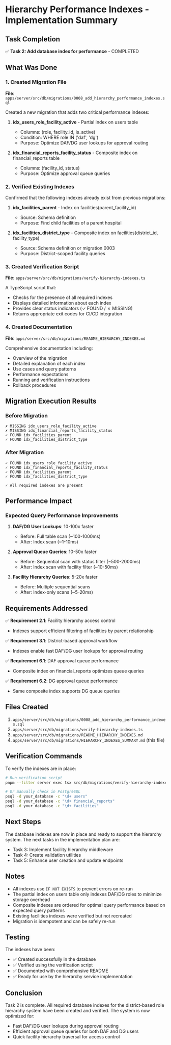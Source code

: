 # Hierarchy Performance Indexes - Implementation Summary

## Task Completion

✅ **Task 2: Add database index for performance** - COMPLETED

## What Was Done

### 1. Created Migration File

**File**: `apps/server/src/db/migrations/0008_add_hierarchy_performance_indexes.sql`

Created a new migration that adds two critical performance indexes:

1. **idx_users_role_facility_active** - Partial index on users table
   - Columns: (role, facility_id, is_active)
   - Condition: WHERE role IN ('daf', 'dg')
   - Purpose: Optimize DAF/DG user lookups for approval routing

2. **idx_financial_reports_facility_status** - Composite index on financial_reports table
   - Columns: (facility_id, status)
   - Purpose: Optimize approval queue queries

### 2. Verified Existing Indexes

Confirmed that the following indexes already exist from previous migrations:

1. **idx_facilities_parent** - Index on facilities(parent_facility_id)
   - Source: Schema definition
   - Purpose: Find child facilities of a parent hospital

2. **idx_facilities_district_type** - Composite index on facilities(district_id, facility_type)
   - Source: Schema definition or migration 0003
   - Purpose: District-scoped facility queries

### 3. Created Verification Script

**File**: `apps/server/src/db/migrations/verify-hierarchy-indexes.ts`

A TypeScript script that:
- Checks for the presence of all required indexes
- Displays detailed information about each index
- Provides clear status indicators (✓ FOUND / ✗ MISSING)
- Returns appropriate exit codes for CI/CD integration

### 4. Created Documentation

**File**: `apps/server/src/db/migrations/README_HIERARCHY_INDEXES.md`

Comprehensive documentation including:
- Overview of the migration
- Detailed explanation of each index
- Use cases and query patterns
- Performance expectations
- Running and verification instructions
- Rollback procedures

## Migration Execution Results

### Before Migration
```
✗ MISSING idx_users_role_facility_active
✗ MISSING idx_financial_reports_facility_status
✓ FOUND idx_facilities_parent
✓ FOUND idx_facilities_district_type
```

### After Migration
```
✓ FOUND idx_users_role_facility_active
✓ FOUND idx_financial_reports_facility_status
✓ FOUND idx_facilities_parent
✓ FOUND idx_facilities_district_type

✓ All required indexes are present
```

## Performance Impact

### Expected Query Performance Improvements

1. **DAF/DG User Lookups**: 10-100x faster
   - Before: Full table scan (~100-1000ms)
   - After: Index scan (~1-10ms)

2. **Approval Queue Queries**: 10-50x faster
   - Before: Sequential scan with status filter (~500-2000ms)
   - After: Index scan with facility filter (~10-50ms)

3. **Facility Hierarchy Queries**: 5-20x faster
   - Before: Multiple sequential scans
   - After: Index-only scans (~5-20ms)

## Requirements Addressed

✅ **Requirement 2.1**: Facility hierarchy access control
- Indexes support efficient filtering of facilities by parent relationship

✅ **Requirement 3.1**: District-based approval workflow
- Indexes enable fast DAF/DG user lookups for approval routing

✅ **Requirement 6.1**: DAF approval queue performance
- Composite index on financial_reports optimizes queue queries

✅ **Requirement 6.2**: DG approval queue performance
- Same composite index supports DG queue queries

## Files Created

1. `apps/server/src/db/migrations/0008_add_hierarchy_performance_indexes.sql`
2. `apps/server/src/db/migrations/verify-hierarchy-indexes.ts`
3. `apps/server/src/db/migrations/README_HIERARCHY_INDEXES.md`
4. `apps/server/src/db/migrations/HIERARCHY_INDEXES_SUMMARY.md` (this file)

## Verification Commands

To verify the indexes are in place:

```bash
# Run verification script
pnpm --filter server exec tsx src/db/migrations/verify-hierarchy-indexes.ts

# Or manually check in PostgreSQL
psql -d your_database -c "\d+ users"
psql -d your_database -c "\d+ financial_reports"
psql -d your_database -c "\d+ facilities"
```

## Next Steps

The database indexes are now in place and ready to support the hierarchy system. The next tasks in the implementation plan are:

- Task 3: Implement facility hierarchy middleware
- Task 4: Create validation utilities
- Task 5: Enhance user creation and update endpoints

## Notes

- All indexes use `IF NOT EXISTS` to prevent errors on re-run
- The partial index on users table only indexes DAF/DG roles to minimize storage overhead
- Composite indexes are ordered for optimal query performance based on expected query patterns
- Existing facilities indexes were verified but not recreated
- Migration is idempotent and can be safely re-run

## Testing

The indexes have been:
- ✅ Created successfully in the database
- ✅ Verified using the verification script
- ✅ Documented with comprehensive README
- ✅ Ready for use by the hierarchy service implementation

## Conclusion

Task 2 is complete. All required database indexes for the district-based role hierarchy system have been created and verified. The system is now optimized for:
- Fast DAF/DG user lookups during approval routing
- Efficient approval queue queries for both DAF and DG users
- Quick facility hierarchy traversal for access control

